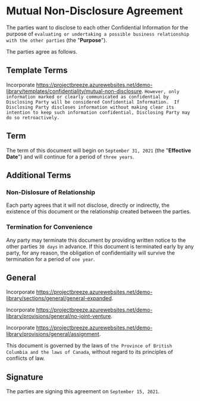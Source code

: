 # Mutual Non-Disclosure Agreement

The parties want to disclose to each other Confidential Information for the purpose of `evaluating or undertaking a possible business relationship with the other parties` (the "**Purpose**").

The parties agree as follows.

## Template Terms

Incorporate <https://projectbreeze.azurewebsites.net/demo-library/templates/confidentiality/mutual-non-disclosure>.  `However, only information marked or clearly communicated as confidential by Disclosing Party will be considered Confidential Information.  If Disclosing Party discloses information without making clear its intention to keep such information confidential, Disclosing Party may do so retroactively.`

## Term

The term of this document will begin on `September 31, 2021` (the "**Effective Date**") and will continue for a period of `three years`.

## Additional Terms

### Non-Dislosure of Relationship

Each party agrees that it will not disclose, directly or indirectly, the existence of this document or the relationship created between the parties.

### Termination for Convenience

Any party may terminate this document by providing written notice to the other parties `30 days` in advance.  If this document is terminated early by any party, for any reason, the obligation of confidentiality will survive the termination for a period of `one year`.

## General

Incorporate <https://projectbreeze.azurewebsites.net/demo-library/sections/general/general-expanded>.

Incorporate <https://projectbreeze.azurewebsites.net/demo-library/provisions/general/no-joint-venture>.

Incorporate <https://projectbreeze.azurewebsites.net/demo-library/provisions/general/assignment>.

This document is governed by the laws of `the Province of British Columbia and the laws of Canada`, without regard to its principles of conflicts of law.

## Signature

The parties are signing this agreement on `September 15, 2021`.

